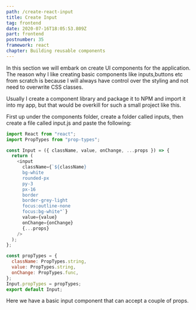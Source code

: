 ```yaml
---
path: /create-react-input
title: Create Input
tag: frontend
date: 2020-07-16T18:05:53.809Z
part: frontend
postnumber: 35
framework: react
chapter: Building reusable components
---
```

In this section we will embark on create UI components for the application. The reason why I like creating basic components like inputs,buttons etc from scratch is because I will always have control over the styling and not need to overwrite CSS classes. 

Usually I create a component library and package it to NPM and import it into my app, but that would be overkill for such a small project like this. 

First up under the components folder, create a folder called inputs, then create a file called input.js and paste the following:



```javascript
import React from "react";
import PropTypes from "prop-types";

const Input = ({ className, value, onChange, ...props }) => {
  return (
    <input
      className={`${className} 
      bg-white 
      rounded-px 
      py-3
      px-16 
      border
      border-grey-light 
      focus:outline-none 
      focus:bg-white"`}
      value={value}
      onChange={onChange}
      {...props}
    />
  );
};

const propTypes = {
  className: PropTypes.string,
  value: PropTypes.string,
  onChange: PropTypes.func,
};
Input.propTypes = propTypes;
export default Input;

```



Here we have a basic input component that can accept a couple of props.